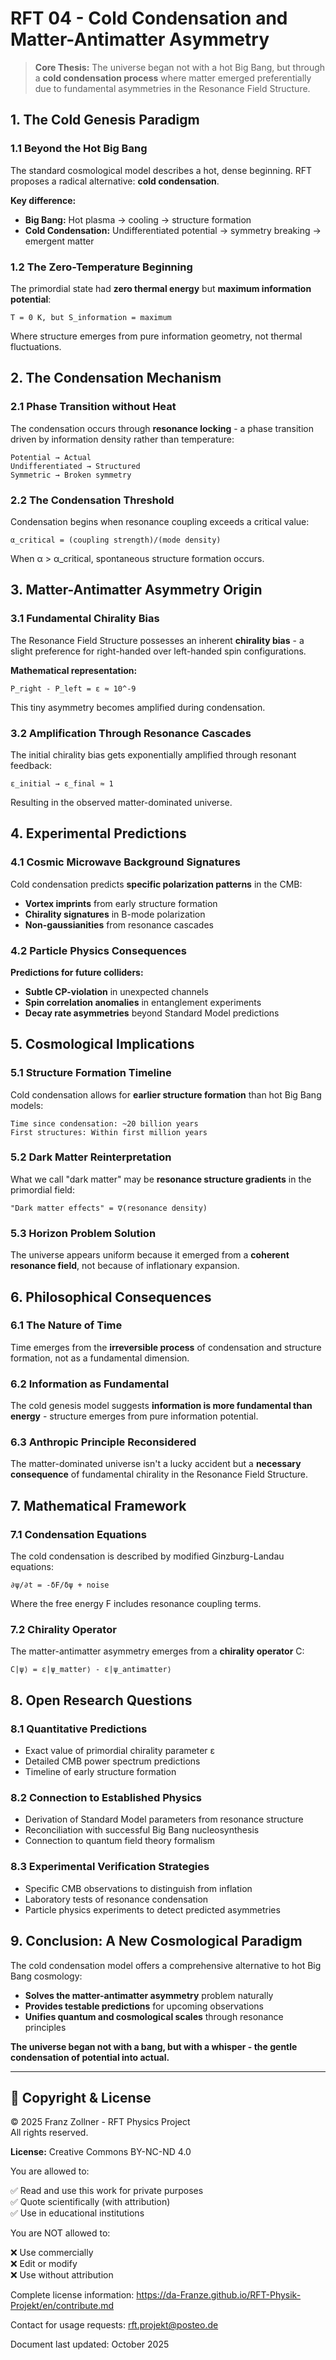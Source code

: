 # RFT 04 - Cold Condensation and Matter-Antimatter Asymmetry

> **Core Thesis:** The universe began not with a hot Big Bang, but through a **cold condensation process** where matter emerged preferentially due to fundamental asymmetries in the Resonance Field Structure.

## 1. The Cold Genesis Paradigm

### 1.1 Beyond the Hot Big Bang

The standard cosmological model describes a hot, dense beginning. RFT proposes a radical alternative: **cold condensation**.

**Key difference:**
- **Big Bang:** Hot plasma → cooling → structure formation
- **Cold Condensation:** Undifferentiated potential → symmetry breaking → emergent matter

### 1.2 The Zero-Temperature Beginning

The primordial state had **zero thermal energy** but **maximum information potential**:

```
T = 0 K, but S_information = maximum
```

Where structure emerges from pure information geometry, not thermal fluctuations.

## 2. The Condensation Mechanism

### 2.1 Phase Transition without Heat

The condensation occurs through **resonance locking** - a phase transition driven by information density rather than temperature:

```
Potential → Actual
Undifferentiated → Structured
Symmetric → Broken symmetry
```

### 2.2 The Condensation Threshold

Condensation begins when resonance coupling exceeds a critical value:

```
α_critical = (coupling strength)/(mode density)
```

When α > α_critical, spontaneous structure formation occurs.

## 3. Matter-Antimatter Asymmetry Origin

### 3.1 Fundamental Chirality Bias

The Resonance Field Structure possesses an inherent **chirality bias** - a slight preference for right-handed over left-handed spin configurations.

**Mathematical representation:**
```
P_right - P_left = ε ≈ 10^-9
```

This tiny asymmetry becomes amplified during condensation.

### 3.2 Amplification Through Resonance Cascades

The initial chirality bias gets exponentially amplified through resonant feedback:

```
ε_initial → ε_final ≈ 1
```

Resulting in the observed matter-dominated universe.

## 4. Experimental Predictions

### 4.1 Cosmic Microwave Background Signatures

Cold condensation predicts **specific polarization patterns** in the CMB:

- **Vortex imprints** from early structure formation
- **Chirality signatures** in B-mode polarization
- **Non-gaussianities** from resonance cascades

### 4.2 Particle Physics Consequences

**Predictions for future colliders:**
- **Subtle CP-violation** in unexpected channels
- **Spin correlation anomalies** in entanglement experiments
- **Decay rate asymmetries** beyond Standard Model predictions

## 5. Cosmological Implications

### 5.1 Structure Formation Timeline

Cold condensation allows for **earlier structure formation** than hot Big Bang models:

```
Time since condensation: ~20 billion years
First structures: Within first million years
```

### 5.2 Dark Matter Reinterpretation

What we call "dark matter" may be **resonance structure gradients** in the primordial field:

```
"Dark matter effects" = ∇(resonance density)
```

### 5.3 Horizon Problem Solution

The universe appears uniform because it emerged from a **coherent resonance field**, not because of inflationary expansion.

## 6. Philosophical Consequences

### 6.1 The Nature of Time

Time emerges from the **irreversible process** of condensation and structure formation, not as a fundamental dimension.

### 6.2 Information as Fundamental

The cold genesis model suggests **information is more fundamental than energy** - structure emerges from pure information potential.

### 6.3 Anthropic Principle Reconsidered

The matter-dominated universe isn't a lucky accident but a **necessary consequence** of fundamental chirality in the Resonance Field Structure.

## 7. Mathematical Framework

### 7.1 Condensation Equations

The cold condensation is described by modified Ginzburg-Landau equations:

```
∂ψ/∂t = -δF/δψ + noise
```

Where the free energy F includes resonance coupling terms.

### 7.2 Chirality Operator

The matter-antimatter asymmetry emerges from a **chirality operator** C:

```
C|ψ⟩ = ε|ψ_matter⟩ - ε|ψ_antimatter⟩
```

## 8. Open Research Questions

### 8.1 Quantitative Predictions

- Exact value of primordial chirality parameter ε
- Detailed CMB power spectrum predictions
- Timeline of early structure formation

### 8.2 Connection to Established Physics

- Derivation of Standard Model parameters from resonance structure
- Reconciliation with successful Big Bang nucleosynthesis
- Connection to quantum field theory formalism

### 8.3 Experimental Verification Strategies

- Specific CMB observations to distinguish from inflation
- Laboratory tests of resonance condensation
- Particle physics experiments to detect predicted asymmetries

## 9. Conclusion: A New Cosmological Paradigm

The cold condensation model offers a comprehensive alternative to hot Big Bang cosmology:

- **Solves the matter-antimatter asymmetry** problem naturally
- **Provides testable predictions** for upcoming observations
- **Unifies quantum and cosmological scales** through resonance principles

**The universe began not with a bang, but with a whisper - the gentle condensation of potential into actual.**

---

## 📜 Copyright & License

© 2025 Franz Zollner - RFT Physics Project  
All rights reserved.

**License:** Creative Commons BY-NC-ND 4.0

You are allowed to:

✅ Read and use this work for private purposes  
✅ Quote scientifically (with attribution)  
✅ Use in educational institutions

You are NOT allowed to:

❌ Use commercially  
❌ Edit or modify  
❌ Use without attribution

Complete license information: https://da-Franze.github.io/RFT-Physik-Projekt/en/contribute.md

Contact for usage requests: rft.projekt@posteo.de

Document last updated: October 2025  
